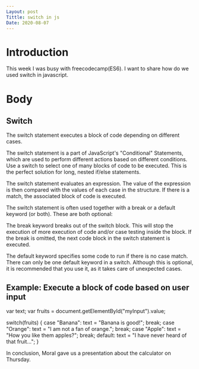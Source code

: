 ```yaml
---
Layout: post
Tittle: switch in js
Date: 2020-08-07
---
```

# Introduction
This week I was busy with freecodecamp(ES6).
I want to share how do we used switch in javascript.

# Body
## Switch
The switch statement executes a block of code depending on different cases.

The switch statement is a part of JavaScript's "Conditional" Statements, 
which are used to perform different actions based on different conditions.
Use a switch to select one of many blocks of code to be executed. This is the perfect 
solution for long, nested if/else statements.

The switch statement evaluates an expression. The value of the expression is then compared with the values of each case in the structure. If there is a match, the associated block of code is executed.

The switch statement is often used together with a break or a default keyword (or both). 
These are both optional:

The break keyword breaks out of the switch block. This will stop the execution of more execution of code and/or case testing inside the block. If the break is omitted, the next code block in the switch statement is executed.

The default keyword specifies some code to run if there is no case match. 
There can only be one default keyword in a switch. Although this is optional, it is 
recommended that you use it, as it takes care of unexpected cases.

## Example: Execute a block of code based on user input

var text;
var fruits = document.getElementById("myInput").value;

switch(fruits) {
  case "Banana":
    text = "Banana is good!";
    break;
  case "Orange":
    text = "I am not a fan of orange.";
    break;
  case "Apple":
    text = "How you like them apples?";
    break;
  default:
    text = "I have never heard of that fruit...";
}

In conclusion, Moral gave us a presentation about the calculator on Thursday.
